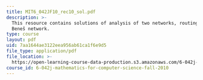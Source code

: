 ```yaml
---
title: MIT6_042JF10_rec10_sol.pdf
description: >-
  This resource contains solutions of analysis of two networks, routing in a
  Beneš network. 
type: course
layout: pdf
uid: 7aa1644ae3122eea956ab61ca1f6e9d5
file_type: application/pdf
file_location: >-
  https://open-learning-course-data-production.s3.amazonaws.com/6-042j-mathematics-for-computer-science-fall-2010/7aa1644ae3122eea956ab61ca1f6e9d5_MIT6_042JF10_rec10_sol.pdf
course_id: 6-042j-mathematics-for-computer-science-fall-2010
---
```

